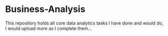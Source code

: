 # Business-Analysis
This repository holds all core data analytics tasks I have done and would do, I would upload more as I complete them...
